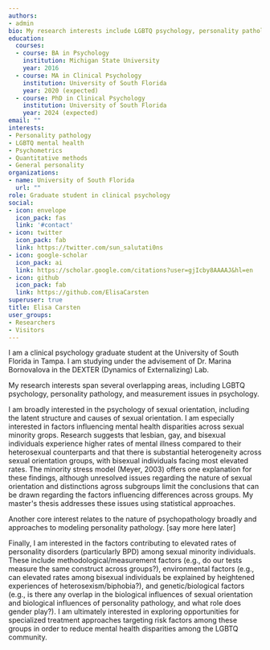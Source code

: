 ```yaml
---
authors:
- admin
bio: My research interests include LGBTQ psychology, personality pathology, and measurement issues in psychology.
education:
  courses:
  - course: BA in Psychology
    institution: Michigan State University
    year: 2016
  - course: MA in Clinical Psychology
    institution: University of South Florida
    year: 2020 (expected)
  - course: PhD in Clinical Psychology
    institution: University of South Florida
    year: 2024 (expected)
email: ""
interests:
- Personality pathology
- LGBTQ mental health
- Psychometrics
- Quantitative methods
- General personality
organizations:
- name: University of South Florida
  url: ""
role: Graduate student in clinical psychology
social:
- icon: envelope
  icon_pack: fas
  link: '#contact'
- icon: twitter
  icon_pack: fab
  link: https://twitter.com/sun_salutati0ns
- icon: google-scholar
  icon_pack: ai
  link: https://scholar.google.com/citations?user=gjIcby8AAAAJ&hl=en
- icon: github
  icon_pack: fab
  link: https://github.com/ElisaCarsten
superuser: true
title: Elisa Carsten
user_groups:
- Researchers
- Visitors
---
```


I am a clinical psychology graduate student at the University of South Florida in Tampa. I am studying under the advisement of Dr. Marina Bornovalova in the DEXTER (Dynamics of Externalizing) Lab.

My research interests span several overlapping areas, including LGBTQ psychology, personality pathology, and measurement issues in psychology.

I am broadly interested in the psychology of sexual orientation, including the latent structure and causes of sexual orientation. I am especially interested in factors influencing mental health disparities across sexual minority grops. Research suggests that lesbian, gay, and bisexual individuals experience higher rates of mental illness compared to their heterosexual counterparts and that there is substantial heterogeneity across sexual orientation groups, with bisexual individuals facing most elevated rates. The minority stress model (Meyer, 2003) offers one explanation for these findings, although unresolved issues regarding the nature of sexual orientation and distinctions agross subgroups limit the conclusions that can be drawn regarding the factors influencing differences across groups. My master's thesis addresses these issues using statistical approaches.

Another core interest relates to the nature of psychopathology broadly and approaches to modeling personality pathology. [say more here later]

Finally, I am interested in the factors contributing to elevated rates of personality disorders (particularly BPD) among sexual minority individuals. These include methodological/measurement factors (e.g., do our tests measure the same construct across groups?), environmental factors (e.g., can elevated rates among bisexual individuals be explained by heightened experiences of heterosexism/biphobia?), and genetic/biological factors (e.g., is there any overlap in the biological influences of sexual orientation and biological influences of personality pathology, and what role does gender play?).
I am ultimately interested in exploring opportunities for specialized treatment approaches targeting risk factors among these groups in order to reduce mental health disparities among the LGBTQ community.



